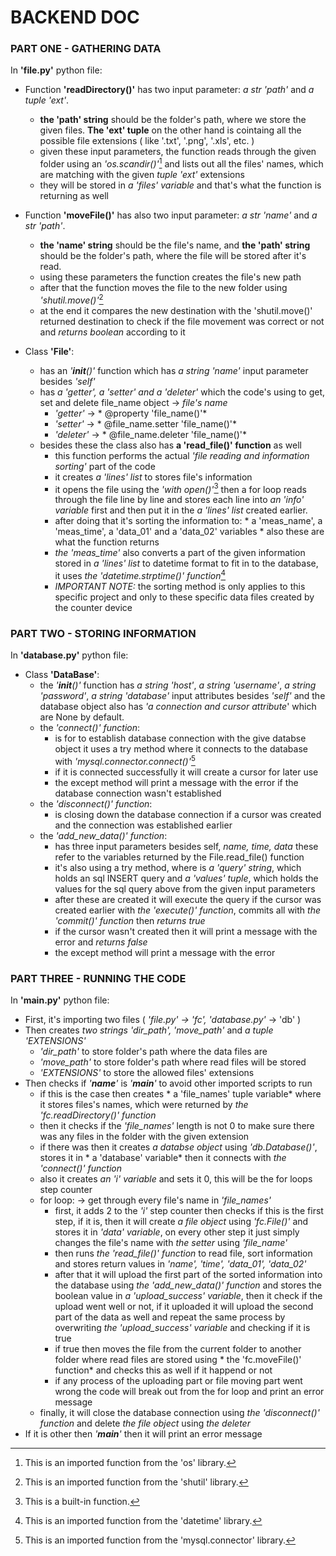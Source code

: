 # BACKEND DOC


### **PART ONE - GATHERING DATA**

In **'file.py'** python file:

- Function **'readDirectory()'** has two input parameter: *a str 'path'* and *a tuple 'ext'*.
  - **the 'path' string** should be the folder's path, where we store the given files. **The 'ext' tuple** on the other hand is cointaing all the possible file extensions ( like '.txt', '.png', '.xls', etc. )
  - given these input parameters, the function reads through the given folder using an *'os.scandir()'*[^1] and lists out all the files' names, which are matching with the given *tuple 'ext'* extensions
  - they will be stored in *a 'files' variable* and that's what the function is returning as well
 
- Function **'moveFile()'** has also two input parameter: *a str 'name'* and *a str 'path'*.
  - **the 'name' string** should be the file's name, and **the 'path' string** should be the folder's path, where the file will be stored after it's read.
  - using these parameters the function creates the file's new path
  - after that the function moves the file to the new folder using *'shutil.move()'*[^2]
  - at the end it compares the new destination with the 'shutil.move()' returned destination to check if the file movement was correct or not and *returns boolean* according to it

- Class **'File'**:
  - has an *'__init__()'* function which has *a string 'name'* input parameter besides *'self'*
  - has *a 'getter', a 'setter' and a 'deleter'* which the code's using to get, set and delete file_name object -> *file's name*
    - *'getter'* -> * @property 'file_name()'*
    - *'setter'* -> * @file_name.setter 'file_name()'*
    - *'deleter'* -> * @file_name.deleter 'file_name()'*
  - besides these the class also has **a 'read_file()' function** as well
    - this function performs the actual *'file reading and information sorting'* part of the code
    - it creates *a 'lines' list* to stores file's information
    - it opens the file using the *'with open()'*[^3] then a for loop reads through the file line by line and stores each line into *an 'info' variable* first and then put it in the *a 'lines' list* created earlier.
    - after doing that it's sorting the information to: * a 'meas_name', a 'meas_time', a 'data_01' and a 'data_02' variables * also these are what the function returns
    - *the 'meas_time'* also converts a part of the given information stored in *a 'lines' list* to datetime format to fit in to the database, it uses *the 'datetime.strptime()' function*[^4]
    - *IMPORTANT NOTE:* the sorting method is only applies to this specific project and only to these specific data files created by the counter device

### **PART TWO - STORING INFORMATION** 

In **'database.py'** python file:

- Class **'DataBase'**:
  - the *'__init__()'* function has *a string 'host'*, *a string 'username'*, *a string 'password'*, *a string 'database'* input attributes besides *'self'* and the database object also has *'a connection and cursor attribute*' which are None by default.
  - the *'connect()' function*:
    - is for to establish database connection with the give databse object it uses a try method where it connects to the database with *'mysql.connector.connect()'*[^5]
    - if it is connected successfully it will create a cursor for later use
    - the except method will print a message with the error if the database connection wasn't established
  - the *'disconnect()' function*:
    - is closing down the database connection if a cursor was created and the connection was established earlier
  - the *'add_new_data()' function*:
    - has three input parameters besides self, *name, time, data* these refer to the variables returned by the File.read_file() function
    - it's also using a try method, where is *a 'query' string*, which holds an sql INSERT query and *a 'values' tuple*, which holds the values for the sql query above from the given input parameters
    - after these are created it will execute the query if the cursor was created earlier with *the 'execute()'  function*, commits all with *the 'commit()' function* then *returns true*
    - if the cursor wasn't created then it will print a message with the error and *returns false*
    - the except method will print a message with the error
    
### **PART THREE - RUNNING THE CODE**

In **'main.py'** python file:

- First, it's importing two files ( *'file.py' -> 'fc', 'database.py'* -> 'db' )
- Then creates *two strings 'dir_path', 'move_path'* and *a tuple 'EXTENSIONS'*
  - *'dir_path'* to store folder's path where the data files are
  - *'move_path'* to store folder's path where read files will be stored
  - *'EXTENSIONS'* to store the allowed files' extensions
- Then checks if *'__name__'* is *'__main__'* to avoid other imported scripts to run
  - if this is the case then creates * a 'file_names' tuple variable* where it stores files's names, which were returned by *the 'fc.readDirectory()' function*
  - then it checks if the *'file_names'* length is not 0 to make sure there was any files in the folder with the given extension
  - if there was then it creates *a databse object* using *'db.Database()'*, stores it in * a 'database' variable* then it connects with *the 'connect()' function*
  - also it creates *an 'i' variable* and sets it 0, this will be the for loops step counter
  - for loop: -> get through every file's name in *'file_names'*
    - first, it adds 2 to the *'i'* step counter then checks if this is the first step, if it is, then it will create *a file object* using *'fc.File()'* and stores it in *'data' variable*, on every other step it just simply changes the file's name with *the setter* using *'file_name'*
    - then runs *the 'read_file()' function* to read file, sort information and stores return values in *'name', 'time', 'data_01', 'data_02'*
    - after that it will upload the first part of the sorted information into the database using *the 'add_new_data()' function* and stores the boolean value in *a 'upload_success' variable*, then it check if the upload went well or not, if it uploaded it will upload the second part of the data as well and repeat the same process by overwriting *the 'upload_success' variable* and checking if it is true
    - if true then moves the file from the current folder to another folder where read files are stored using * the 'fc.moveFile()' function* and checks this as well if it happend or not
    - if any process of the uploading part or file moving part went wrong the code will break out from the for loop and print an error message
  - finally, it will close the database connection using *the 'disconnect()' function* and delete *the file object* using *the deleter*
- If it is other then *'__main__'* then it will print an error message


[^1]: This is an imported function from the 'os' library.
[^2]: This is an imported function from the 'shutil' library.
[^3]: This is a built-in function.
[^4]: This is an imported function from the 'datetime' library.
[^5]: This is an imported function from the 'mysql.connector' library.
